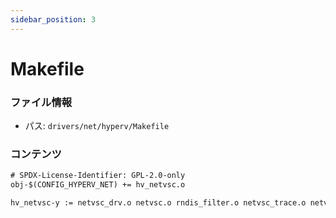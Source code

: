 ```yaml
---
sidebar_position: 3
---
```

# Makefile

### ファイル情報

- パス: `drivers/net/hyperv/Makefile`

### コンテンツ

```txt
# SPDX-License-Identifier: GPL-2.0-only
obj-$(CONFIG_HYPERV_NET) += hv_netvsc.o

hv_netvsc-y := netvsc_drv.o netvsc.o rndis_filter.o netvsc_trace.o netvsc_bpf.o

```
